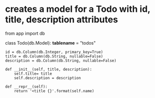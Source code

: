 # creates a model for a Todo with id, title, description attributes
from app import db

class Todo(db.Model):
    __tablename__ = "todos"

    id = db.Column(db.Integer, primary_key=True)
    title = db.Column(db.String, nullable=False)
    description = db.Column(db.String, nullable=False)

    def __init__(self, title, description):
        self.title= title
        self.description = description

    def __repr__(self):
        return '<title {}'.format(self.name)
